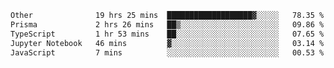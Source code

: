 <!--START_SECTION:waka-->

```txt
Other              19 hrs 25 mins  ███████████████████▓░░░░░   78.35 %
Prisma             2 hrs 26 mins   ██▒░░░░░░░░░░░░░░░░░░░░░░   09.86 %
TypeScript         1 hr 53 mins    ██░░░░░░░░░░░░░░░░░░░░░░░   07.65 %
Jupyter Notebook   46 mins         ▓░░░░░░░░░░░░░░░░░░░░░░░░   03.14 %
JavaScript         7 mins          ░░░░░░░░░░░░░░░░░░░░░░░░░   00.53 %
```

<!--END_SECTION:waka--> 
 
